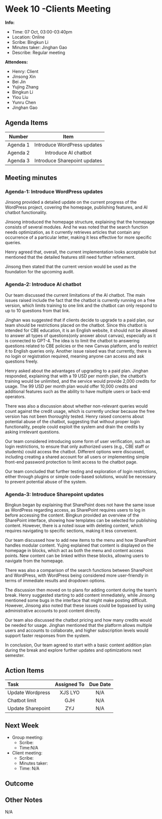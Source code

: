 # Week 10 -Clients Meeting 
**Info:**
- Time: 07 Oct, 03:00-03:40pm
- Location: Online
- Scribe: Bingkun Li
- Minutes taker: Jinghan Gao
- Describe: Regular meeting

**Attendees:**
- Henry: Client
- Jinsong Xin
- Bei Jin
- Yujing Zhang
- Bingkun Li
- Yiou Liu
- Yunru Chen
- Jinghan Gao

## Agenda Items
| Number    |        Item                                |
|:---------:|:------------------------------------------:|
| Agenda 1  | Introduce WordPress updates                |
| Agenda 2  | Introduce AI chatbot                       |
| Agenda 3  | Introduce Sharepoint updates               |


## Meeting minutes

### Agenda-1: Introduce WordPress updates
Jinsong provided a detailed update on the current progress of the WordPress project, covering the homepage, publishing features, and AI chatbot functionality.

Jinsong introduced the homepage structure, explaining that the homepage consists of several modules. And he was noted that the search function needs optimization, as it currently retrieves articles that contain any occurrence of a particular letter, making it less effective for more specific queries.

Henry agreed that, overall, the current implementation looks acceptable but mentioned that the detailed features still need further refinement.

Jinsong then stated that the current version would be used as the foundation for the upcoming audit.

### Agenda-2: Introduce AI chatbot
Our team discussed the current limitations of the AI chatbot. The main issues raised include the fact that the chatbot is currently running on a free version, which limits training to one link and the chatbot can only respond to up to 10 questions from that link.

Jinghan was suggested that if clients decide to upgrade to a paid plan, our team should be restrictions placed on the chatbot. Since this chatbot is intended for CBE education, it is an English website, it should not be allowed to answer all types of questions(only answer about canvas), especially as it is connected to GPT-4. The idea is to limit the chatbot to answering questions related to CBE policies or the new Canvas platform, and to restrict it to English queries only. Another issue raised was that currently, there is no login or registration required, meaning anyone can access and ask questions freely.

Henry asked about the advantages of upgrading to a paid plan. Jinghan responded, explaining that with a $19$ USD per month plan, the chatbot’s training would be unlimited, and the service would provide 2,000 credits for usage. The $99$ USD per month plan would offer 10,000 credits and additional features such as the ability to have multiple users or back-end operators.

There was also a discussion about whether non-relevant queries would count against the credit usage, which is currently unclear because the free version has not been thoroughly tested. Henry raised concerns about potential abuse of the chatbot, suggesting that without proper login functionality, people could exploit the system and drain the credits by asking irrelevant questions.

Our team considered introducing some form of user verification, such as login restrictions, to ensure that only authorized users (e.g., CBE staff or students) could access the chatbot. Different options were discussed, including creating a shared account for all users or implementing simple front-end password protection to limit access to the chatbot page.

Our team concluded that further testing and exploration of login restrictions, either through plugins or simple code-based solutions, would be necessary to prevent potential abuse of the system.

### Agenda-3: Introduce Sharepoint updates
Bingkun began by explaining that SharePoint does not have the same issue as WordPress regarding access, as SharePoint requires users to log in before accessing the content. Bingkun provided an overview of the SharePoint interface, showing how templates can be selected for publishing content. However, there is a noted issue with deleting content, which requires navigating to specific sections, making it less convenient.

Our team discussed how to add new items to the menu and how SharePoint handles modular content. Yujing explained that content is displayed on the homepage in blocks, which act as both the menu and content access points. New content can be linked within these blocks, allowing users to navigate from the homepage.

There was also a comparison of the search functions between SharePoint and WordPress, with WordPress being considered more user-friendly in terms of immediate results and dropdown options.

The discussion then moved on to plans for adding content during the team’s break. Henry suggested starting to add content immediately, while Jinsong mentioned some bugs in the interface that might make posting difficult. However, Jinsong also noted that these issues could be bypassed by using administrative accounts to post content directly.

Our team also discussed the chatbot pricing and how many credits would be needed for usage. Jinghan mentioned that the platform allows multiple users and accounts to collaborate, and higher subscription levels would support faster responses from the system.

In conclusion, Our team agreed to start with a basic content addition plan during the break and explore further updates and optimizations next semester.


## Action Items
|Task                                   | Assigned To |Due Date             |
|:--------------------------------------|:-----------:|:-------------------:|
|Update Wordpress                       | XJS LYO     |  N/A         |
|Chatbot limit                          | GJH         |  N/A         |
|Update Sharepoint                      | ZYJ         |  N/A         |




## Next Week
- Group meeting: 
  - Scribe: 
  - Time:N/A
- Client meeting:
  - Scribe:
  - Minutes taker: 
  - Time: N/A
    
## Outcome


## Other Notes
N/A
